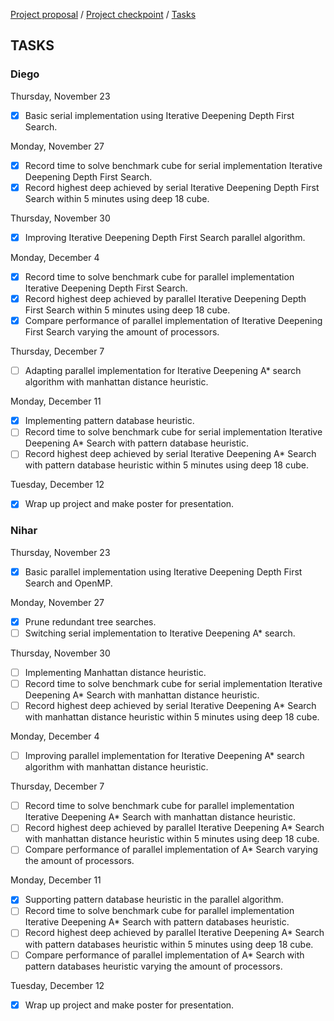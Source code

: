 [Project proposal](index.md) / [Project checkpoint](project_checkpoint.md) / [Tasks](tasks.md)

## TASKS

### Diego

Thursday, November 23
- [x] Basic serial implementation using Iterative Deepening Depth First Search.

Monday, November 27
- [x] Record time to solve benchmark cube for serial implementation Iterative Deepening Depth First Search.
- [x] Record highest deep achieved by serial Iterative Deepening Depth First Search within 5 minutes using deep 18 cube.

Thursday, November 30
- [x] Improving Iterative Deepening Depth First Search parallel algorithm.

Monday, December 4
- [x] Record time to solve benchmark cube for parallel implementation Iterative Deepening Depth First Search.
- [x] Record highest deep achieved by parallel Iterative Deepening Depth First Search within 5 minutes using deep 18 cube. 
- [x] Compare performance of parallel implementation of Iterative Deepening First Search varying the amount of processors.

Thursday, December 7
- [ ] Adapting parallel implementation for Iterative Deepening A* search algorithm with manhattan distance heuristic.

Monday, December 11
- [x] Implementing pattern database heuristic. 
- [ ] Record time to solve benchmark cube for serial implementation Iterative Deepening A* Search with pattern database heuristic.
- [ ] Record highest deep achieved by serial Iterative Deepening A* Search with pattern database heuristic within 5 minutes using deep 18 cube.

Tuesday, December 12
- [x] Wrap up project and make poster for presentation.

### Nihar

Thursday, November 23
- [x] Basic parallel implementation using Iterative Deepening Depth First Search and OpenMP.

Monday, November 27
- [x] Prune redundant tree searches.
- [ ] Switching serial implementation to Iterative Deepening A* search.

Thursday, November 30
- [ ] Implementing Manhattan distance heuristic.
- [ ] Record time to solve benchmark cube for serial implementation Iterative Deepening A* Search with manhattan distance heuristic.
- [ ] Record highest deep achieved by serial Iterative Deepening A* Search with manhattan distance heuristic within 5 minutes using deep 18 cube.

Monday, December 4
- [ ] Improving parallel implementation for Iterative Deepening A* search algorithm with manhattan distance heuristic.

Thursday, December 7
- [ ] Record time to solve benchmark cube for parallel implementation Iterative Deepening A* Search with manhattan distance heuristic.
- [ ] Record highest deep achieved by parallel Iterative Deepening A* Search with manhattan distance heuristic within 5 minutes using deep 18 cube.
- [ ] Compare performance of parallel implementation of A* Search varying the amount of processors.

Monday, December 11
- [x] Supporting pattern database heuristic in the parallel algorithm.
- [ ] Record time to solve benchmark cube for parallel implementation Iterative Deepening A* Search with pattern databases heuristic.
- [ ] Record highest deep achieved by parallel Iterative Deepening A* Search  with pattern databases heuristic within 5 minutes using deep 18 cube.
- [ ] Compare performance of parallel implementation of A* Search with pattern databases heuristic varying the amount of processors.

Tuesday, December 12
- [x] Wrap up project and make poster for presentation.
